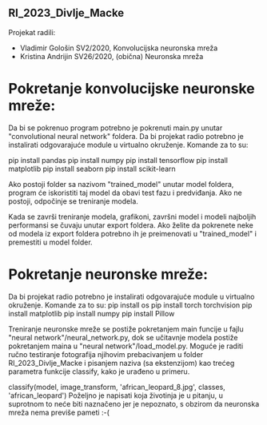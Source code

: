 ## RI_2023_Divlje_Macke

Projekat radili:
- Vladimir Gološin SV2/2020, Konvolucijska neuronska mreža
- Kristina Andrijin SV26/2020, (obična) Neuronska mreža

# Pokretanje konvolucijske neuronske mreže:

Da bi se pokrenuo program potrebno je pokrenuti main.py unutar "convolutional neural network" foldera. Da bi projekat radio potrebno je instalirati odgovarajuće module u virtualno okruženje. Komande za to su:

pip install pandas
pip install numpy
pip install tensorflow
pip install matplotlib
pip install seaborn
pip install scikit-learn

Ako postoji folder sa nazivom "trained_model" unutar model foldera, program će iskoristiti taj model da obavi test fazu i predviđanja. Ako ne postoji, odpočinje se treniranje modela.

Kada se završi treniranje modela, grafikoni, završni model i modeli najboljih performansi se čuvaju unutar export foldera. Ako želite da pokrenete neke od modela iz export foldera potrebno ih je preimenovati u "trained_model" i premestiti u model folder.

# Pokretanje neuronske mreže:
Da bi projekat radio potrebno je instalirati odgovarajuće module u virtualno okruženje. Komande za to su:
pip install os
pip install torch torchvision
pip install matplotlib
pip install numpy
pip install Pillow

Treniranje neuronske mreže se postiže pokretanjem main funcije u fajlu "neural network"/neural_network.py, dok se učitavnje modela postiže pokretanjem maina u "neural network"/load_model.py. Moguće je raditi ručno testiranje fotografija njihovim prebacivanjem u folder RI_2023_Divlje_Macke i pisanjem naziva (sa ekstenzijom) kao trećeg parametra funkcije classify, kako je urađeno u primeru. 

classify(model, image_transform, 'african_leopard_8.jpg', classes, 'african_leopard')
Poželjno je napisati koja životinja je u pitanju, u suprotnom to neće biti naznačeno jer je nepoznato, s obzirom da neuronska mreža nema previše pameti :-(
